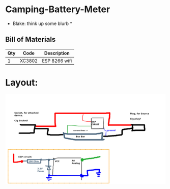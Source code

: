 # Camping-Battery-Meter


* Blake: think up some blurb *


## Bill of Materials
|Qty | Code | Description
| --- | --- | --- |
| 1 | XC3802 | ESP 8266 wifi

# Layout:
![](junk/layout.png)
